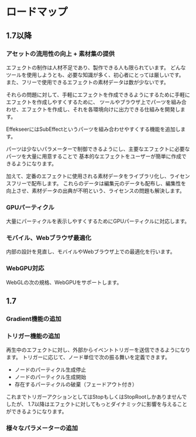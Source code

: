 
# ロードマップ

## 1.7以降

### アセットの流用性の向上 + 素材集の提供

エフェクトの制作は人材不足であり、製作できる人も限られています。
どんなツールを使用しようとも、必要な知識が多く、初心者にとっては厳しいです。
また、フリーで使用できるエフェクトの素材データは数が少ないです。

それらの問題に対して、手軽にエフェクトを作成できるようにするために手軽にエフェクトを作成しやすくするために、
ツールやブラウザ上でパーツを組み合わせ、エフェクトを作成し、それを各環境向けに出力できる仕組みを開発します。

EffekseerにはSubEffectというパーツを組み合わせやすくする機能を追加します。

パーツは少ないパラメーターで制御できるようにし、主要なエフェクトに必要なパーツを大量に用意することで 基本的なエフェクトをユーザーが簡単に作成できるようになります。

加えて、定番のエフェクトに使用される素材データをライブラリ化し、ライセンスフリーで配布します。
これらのデータは編集元のデータも配布し、編集性を向上させ、素材データの出典が不明という、ライセンスの問題も解決します。

### GPUパーティクル

大量にパーティクルを表示しやすくするためにGPUパーティクルに対応します。

### モバイル、Webブラウザ最適化

内部の設計を見直し、モバイルやWebブラウザ上での最適化を行います。

### WebGPU対応

WebGLの次の規格、WebGPUをサポートします。

## 1.7

### Gradient機能の追加

### トリガー機能の追加

再生中のエフェクトに対し、外部からイベントトリガーを送信できるようになります。
トリガーに応じて、ノード単位で次の振る舞いを定義できます。

- ノードのパーティクル生成停止
- ノードのパーティクル生成開始
- 存在するパーティクルの破棄（フェードアウト付き）

これまでトリガーアクションとしてはStopもしくはStopRootしかありませんでしたが、
1.7以降はエフェクトに対してもっとダイナミックに影響を与えることができるようになります。

### 様々なパラメーターの追加